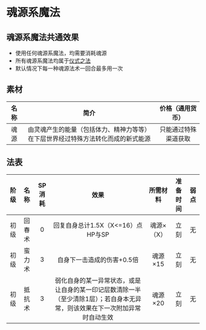 # 魂源系魔法

## 魂源系魔法共通效果

* 使用任何魂源系魔法，均需要消耗魂源
* 所有魂源系魔法均属于<a href="/rules/V4.x rules/8·magic/#_19" target="_blank">仪式之法</a>
* 默认情况下每一种魂源法术一回合最多用一次

## 素材

名称|简介|价格（通用货币）
:--:|:--:|:--:
魂源|由灵魂产生的能量（包括体力、精神力等等）在下层世界经过特殊方法转化而成的新式能源|只能通过特殊渠道获取

## 法表

阶级|名称|SP消耗|效果|所需材料|准备时间|弱点
:--:|:--:|:--:|:--:|:--:|:--:|:--:
初级|回春术|0|回复自身总计1.5X（X<=16）点HP与SP|魂源×（X）|立刻|无
初级|蛮力术|3|自身下一击造成的伤害+0.5倍|魂源×15|立刻|无
初级|抵抗术|3|弱化自身的某一异常状态，或是让自身的某一印记层数清除一半（至少清除1层）；若自身本无异常，则该效果在下一次附加异常时自动生效|魂源×20|立刻|无
